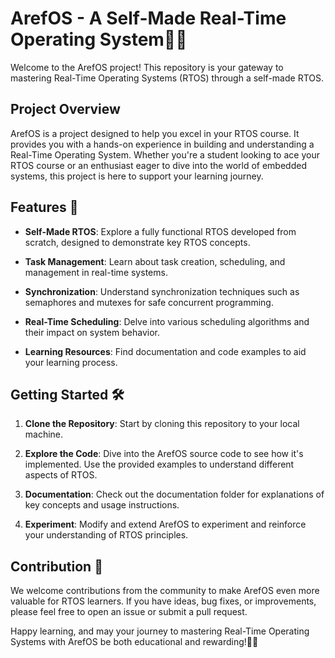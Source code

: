 # ArefOS - A Self-Made Real-Time Operating System👨‍💻

Welcome to the ArefOS project! This repository is your gateway to mastering Real-Time Operating Systems (RTOS) through a self-made RTOS.

## Project Overview

ArefOS is a project designed to help you excel in your RTOS course. It provides you with a hands-on experience in building and understanding a Real-Time Operating System. Whether you're a student looking to ace your RTOS course or an enthusiast eager to dive into the world of embedded systems, this project is here to support your learning journey.

## Features 🚀

- **Self-Made RTOS**: Explore a fully functional RTOS developed from scratch, designed to demonstrate key RTOS concepts.

- **Task Management**: Learn about task creation, scheduling, and management in real-time systems.

- **Synchronization**: Understand synchronization techniques such as semaphores and mutexes for safe concurrent programming.

- **Real-Time Scheduling**: Delve into various scheduling algorithms and their impact on system behavior.

- **Learning Resources**: Find documentation and code examples to aid your learning process.

## Getting Started 🛠️

1. **Clone the Repository**: Start by cloning this repository to your local machine.

2. **Explore the Code**: Dive into the ArefOS source code to see how it's implemented. Use the provided examples to understand different aspects of RTOS.

3. **Documentation**: Check out the documentation folder for explanations of key concepts and usage instructions.

4. **Experiment**: Modify and extend ArefOS to experiment and reinforce your understanding of RTOS principles.

## Contribution 🤝

We welcome contributions from the community to make ArefOS even more valuable for RTOS learners. If you have ideas, bug fixes, or improvements, please feel free to open an issue or submit a pull request.

Happy learning, and may your journey to mastering Real-Time Operating Systems with ArefOS be both educational and rewarding!👩‍🚀
